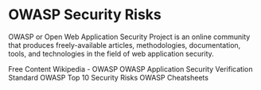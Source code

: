 # OWASP Security Risks

OWASP or Open Web Application Security Project is an online community that produces freely-available articles, methodologies, documentation, tools, and technologies in the field of web application security.

<ResourceGroupTitle>Free Content</ResourceGroupTitle>
<BadgeLink badgeText='Read' colorScheme="yellow" href='https://en.wikipedia.org/wiki/OWASP'>Wikipedia - OWASP</BadgeLink>
<BadgeLink badgeText='Read' colorScheme="yellow" href='https://github.com/OWASP/ASVS'>OWASP Application Security Verification Standard</BadgeLink>
<BadgeLink badgeText='Read' colorScheme="yellow" href='https://cheatsheetseries.owasp.org/IndexTopTen.html'>OWASP Top 10 Security Risks</BadgeLink>
<BadgeLink badgeText='Read' colorScheme="yellow" href='https://cheatsheetseries.owasp.org/cheatsheets/AJAX_Security_Cheat_Sheet.html'>OWASP Cheatsheets</BadgeLink>
